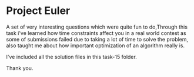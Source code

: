 # Project Euler

A set of very interesting questions which were quite fun to do,Through this task i've learned how time constraints affect you in a real world contest as some of submissions failed due to taking a lot of time to solve the problem, also taught me about how important  optimization of an algorithm really is.

I've included all the solution files in this task-15 folder.

Thank you.